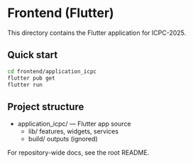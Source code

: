 # Frontend (Flutter)

This directory contains the Flutter application for ICPC-2025.

## Quick start

```bash
cd frontend/application_icpc
flutter pub get
flutter run
```

## Project structure

- application_icpc/ — Flutter app source
  - lib/ features, widgets, services
  - build/ outputs (ignored)

For repository-wide docs, see the root README.






